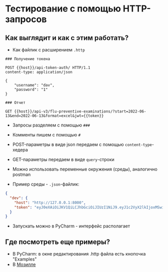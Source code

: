 # Тестирование с помощью HTTP-запросов

## Как выглядит и как с этим работать?
- Как файлик с расширением `.http`
```http
### Получение токена

POST {{host}}/api-token-auth/ HTTP/1.1
content-type: application/json

{
    "username": "dav",
    "password": "1"
}

### Отчет

GET {{host}}/api-v3/flu-preventive-examinations/?start=2022-06-13&end=2022-06-13&format=excel&jwt={{token}}
```
- Запросы разделяем с помощью `###`
- Комменты пишем с помощью `#`

- POST-параметры в виде json передаем с помощью `content-type`-хедера
- GET-параметры передаем в виде `query`-строки

- Можно использовать переменные окружения (среды), аналогично postman
- Пример среды - `.json`-файлик:
```json
{
  "dev": {
    "host": "http://127.0.0.1:8000",
    "token": "eyJ0eXAiOiJKV1QiLCJhbGciOiJIUzI1NiJ9.eyJ1c2VyX2lkIjoxMSwidXNlcm5hbWUiOiJkYXYiLCJleHAiOjE2NTUyNDAyMDMsImVtYWlsIjoiIiwib3JpZ19pYXQiOjE2NTUxOTcwMDN9.UyLmG0DliZXWOxG6O4ajNv6RGoTGhSMg54HhdX9C7Ps"
  }
}
```
- Запускать можно в PyCharm - интерфейс располагает

## Где посмотреть еще примеры?

- В PyCharm: в окне редактирования .http файла есть кнопочка "Examples"
- В [Мозилле](https://developer.mozilla.org/en-US/docs/Web/HTTP/Methods)

